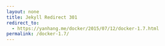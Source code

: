 ```yaml
---
layout: none
title: Jekyll Redirect 301
redirect_to:
  - https://yanhang.me/docker/2015/07/12/docker-1.7.html
permalink: /docker-1.7/
---
```

